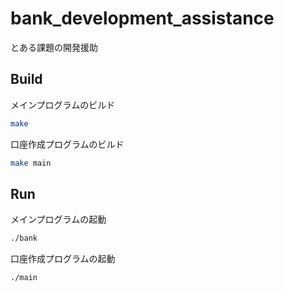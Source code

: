 # bank_development_assistance
とある課題の開発援助

## Build
メインプログラムのビルド
```sh
make
```

口座作成プログラムのビルド
```sh
make main
```

## Run
メインプログラムの起動
```sh
./bank
```

口座作成プログラムの起動
```sh
./main
```
